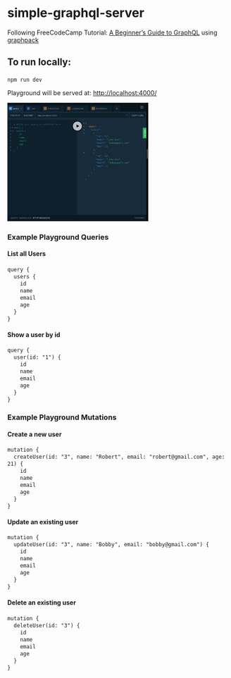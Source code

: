 # simple-graphql-server
Following FreeCodeCamp Tutorial: [A Beginner’s Guide to GraphQL](https://www.freecodecamp.org/news/a-beginners-guide-to-graphql-86f849ce1bec/) using [graphpack](https://www.npmjs.com/package/graphpack)

## To run locally:
`npm run dev`

Playground will be served at: [http://localhost:4000/](http://localhost:4000/)

<img src="https://github.com/CarleneCannon-Conner/simple-graphql-server/blob/master/images/GraphQL%20Playground%20Screenshot.png" alt="drawing" width="320"/>

### Example Playground Queries
#### List all Users
```
query {
  users {
    id
    name
    email
    age
  }
}
```

#### Show a user by id
```
query {
  user(id: "1") {
    id
    name
    email
    age
  }
}
```

### Example Playground Mutations
#### Create a new user
```
mutation {
  createUser(id: "3", name: "Robert", email: "robert@gmail.com", age: 21) {
    id
    name
    email
    age
  }
}
```

#### Update an existing user
```
mutation {
  updateUser(id: "3", name: "Bobby", email: "bobby@gmail.com") {
    id
    name
    email
    age
  }
}
```

#### Delete an existing user
```
mutation {
  deleteUser(id: "3") {
    id
    name
    email
    age
  }
}
```
